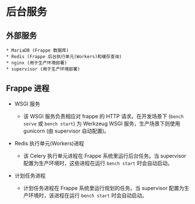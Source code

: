 <!-- add-breadcrumbs -->
# 后台服务

外部服务
-----------------

	* MariaDB (Frappe 数据库)
	* Redis (Frappe 后台执行单元(Workers)和缓存查询)
	* nginx (用于生产环境部署)
	* supervisor (用于生产环境部署)

Frappe 进程
----------------

* WSGI 服务

	* 该 WSGI 服务负责相应对 frappe 的 HTTP 请求。在开发场景下 (`bench serve` 或 `bench start`) 为 Werkzeug WSGI 服务，生产场景下则使用 gunicorn (由 supervisor 自动配置)。

* Redis 执行单元(Workers)进程

	* 该 Celery 执行单元进程在 Frappe 系统里运行后台任务。当 supervisor 配置为生产环境时，这些进程在运行 `bench start` 时会自动启动。

* 计划任务进程

	* 计划任务进程在 Frappe 系统里运行规划的任务。当 supervisor 配置为生产环境时，该进程在运行 `bench start` 时会自动启动。